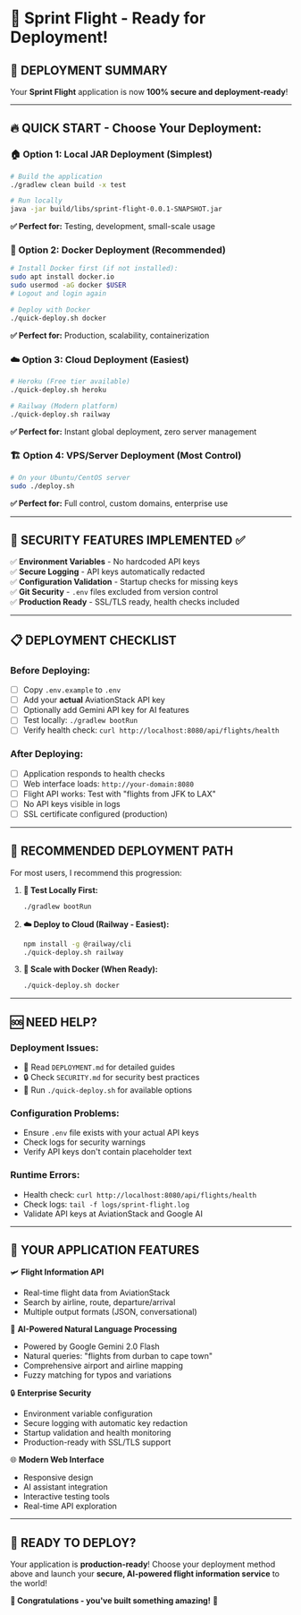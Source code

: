 # 🎉 Sprint Flight - Ready for Deployment!

## 🚀 **DEPLOYMENT SUMMARY**

Your **Sprint Flight** application is now **100% secure and deployment-ready**!

---

## 🔥 **QUICK START - Choose Your Deployment:**

### **🏠 Option 1: Local JAR Deployment (Simplest)**
```bash
# Build the application
./gradlew clean build -x test

# Run locally
java -jar build/libs/sprint-flight-0.0.1-SNAPSHOT.jar
```
**✅ Perfect for:** Testing, development, small-scale usage

### **🐳 Option 2: Docker Deployment (Recommended)**
```bash
# Install Docker first (if not installed):
sudo apt install docker.io
sudo usermod -aG docker $USER
# Logout and login again

# Deploy with Docker
./quick-deploy.sh docker
```
**✅ Perfect for:** Production, scalability, containerization

### **☁️ Option 3: Cloud Deployment (Easiest)**
```bash
# Heroku (Free tier available)
./quick-deploy.sh heroku

# Railway (Modern platform)  
./quick-deploy.sh railway
```
**✅ Perfect for:** Instant global deployment, zero server management

### **🏗️ Option 4: VPS/Server Deployment (Most Control)**
```bash
# On your Ubuntu/CentOS server
sudo ./deploy.sh
```
**✅ Perfect for:** Full control, custom domains, enterprise use

---

## 🔐 **SECURITY FEATURES IMPLEMENTED ✅**

✅ **Environment Variables** - No hardcoded API keys  
✅ **Secure Logging** - API keys automatically redacted  
✅ **Configuration Validation** - Startup checks for missing keys  
✅ **Git Security** - `.env` files excluded from version control  
✅ **Production Ready** - SSL/TLS ready, health checks included  

---

## 📋 **DEPLOYMENT CHECKLIST**

### **Before Deploying:**
- [ ] Copy `.env.example` to `.env`
- [ ] Add your **actual** AviationStack API key
- [ ] Optionally add Gemini API key for AI features
- [ ] Test locally: `./gradlew bootRun`
- [ ] Verify health check: `curl http://localhost:8080/api/flights/health`

### **After Deploying:**
- [ ] Application responds to health checks
- [ ] Web interface loads: `http://your-domain:8080`
- [ ] Flight API works: Test with "flights from JFK to LAX"
- [ ] No API keys visible in logs
- [ ] SSL certificate configured (production)

---

## 🎯 **RECOMMENDED DEPLOYMENT PATH**

For most users, I recommend this progression:

1. **🧪 Test Locally First:**
   ```bash
   ./gradlew bootRun
   ```

2. **☁️ Deploy to Cloud (Railway - Easiest):**
   ```bash
   npm install -g @railway/cli
   ./quick-deploy.sh railway
   ```

3. **🐳 Scale with Docker (When Ready):**
   ```bash
   ./quick-deploy.sh docker
   ```

---

## 🆘 **NEED HELP?**

### **Deployment Issues:**
- 📖 Read `DEPLOYMENT.md` for detailed guides
- 🔒 Check `SECURITY.md` for security best practices
- 🔧 Run `./quick-deploy.sh` for available options

### **Configuration Problems:**
- Ensure `.env` file exists with your actual API keys
- Check logs for security warnings
- Verify API keys don't contain placeholder text

### **Runtime Errors:**
- Health check: `curl http://localhost:8080/api/flights/health`
- Check logs: `tail -f logs/sprint-flight.log`
- Validate API keys at AviationStack and Google AI

---

## 🌟 **YOUR APPLICATION FEATURES**

🛩️ **Flight Information API**
- Real-time flight data from AviationStack
- Search by airline, route, departure/arrival
- Multiple output formats (JSON, conversational)

🤖 **AI-Powered Natural Language Processing**  
- Powered by Google Gemini 2.0 Flash
- Natural queries: "flights from durban to cape town"
- Comprehensive airport and airline mapping
- Fuzzy matching for typos and variations

🔒 **Enterprise Security**
- Environment variable configuration
- Secure logging with automatic key redaction  
- Startup validation and health monitoring
- Production-ready with SSL/TLS support

🌐 **Modern Web Interface**
- Responsive design
- AI assistant integration
- Interactive testing tools
- Real-time API exploration

---

## 🚀 **READY TO DEPLOY?**

Your application is **production-ready**! Choose your deployment method above and launch your **secure, AI-powered flight information service** to the world!

**🎉 Congratulations - you've built something amazing!** 🎉

